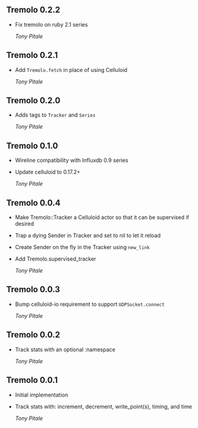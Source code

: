 ## Tremolo 0.2.2 ##

*   Fix tremolo on ruby 2.1 series

    *Tony Pitale*

## Tremolo 0.2.1 ##

*   Add `Tremolo.fetch` in place of using Celluloid

    *Tony Pitale*

## Tremolo 0.2.0 ##

*   Adds tags to `Tracker` and `Series`

    *Tony Pitale*

## Tremolo 0.1.0 ##

*   Wireline compatibility with Influxdb 0.9 series
*   Update celluloid to 0.17.2+

    *Tony Pitale*

## Tremolo 0.0.4 ##

*   Make Tremolo::Tracker a Celluloid actor so that it can be supervised if desired
*   Trap a dying Sender in Tracker and set to nil to let it reload
*   Create Sender on the fly in the Tracker using `new_link`
*   Add Tremolo.supervised_tracker

    *Tony Pitale*

## Tremolo 0.0.3 ##

*   Bump celluloid-io requirement to support `UDPSocket.connect`

    *Tony Pitale*

## Tremolo 0.0.2 ##

*   Track stats with an optional :namespace

    *Tony Pitale*

## Tremolo 0.0.1 ##

*   Initial implementation
*   Track stats with: increment, decrement, write_point(s), timing, and time

    *Tony Pitale*

